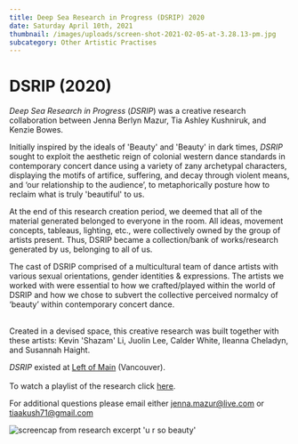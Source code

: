 ```yaml
---
title: Deep Sea Research in Progress (DSRIP) 2020
date: Saturday April 10th, 2021
thumbnail: /images/uploads/screen-shot-2021-02-05-at-3.28.13-pm.jpg
subcategory: Other Artistic Practises
---
```

# DSRIP (2020)

*Deep Sea Research in Progress* (*DSRIP*) was a creative research collaboration between Jenna Berlyn Mazur, Tia Ashley Kushniruk, and Kenzie Bowes. 

Initially inspired by the ideals of 'Beauty' and 'Beauty' in dark times, *DSRIP* sought to exploit the aesthetic reign of colonial western dance standards in contemporary concert dance using a variety of zany archetypal characters, displaying the motifs of artifice, suffering, and decay through violent means, and ‘our relationship to the audience’, to metaphorically posture how to reclaim what is truly 'beautiful' to us. 

At the end of this research creation period, we deemed that all of the material generated belonged to everyone in the room. All ideas, movement concepts, tableaus, lighting, etc., were collectively owned by the group of artists present. Thus, DSRIP became a collection/bank of works/research generated by us, belonging to all of us. 

The cast of DSRIP comprised of a multicultural team of dance artists with various sexual orientations, gender identities & expressions. The artists we worked with were essential to how we crafted/played within the world of DSRIP and how we chose to subvert the collective perceived normalcy of ‘beauty’ within contemporary concert dance. 

\
Created in a devised space, this creative research was built together with these artists: Kevin 'Shazam' Li, Juolin Lee, Calder White, Ileanna Cheladyn, and Susannah Haight. 

*DSRIP*  existed at [Left of Main](https://www.leftofmain.com/) (Vancouver). \
\
To watch a playlist of the research click [here](https://youtube.com/playlist?list=PL1cAd3GGjp0iWmvunEbmj6BvaIwfGAB6J).

For additional questions please email either jenna.mazur@live.com or tiaakush71@gmail.com 

![](/images/uploads/img_3654.jpg "screencap from research excerpt 'u r so beauty'")
